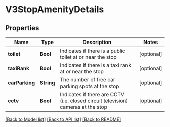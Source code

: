 # V3StopAmenityDetails

## Properties
Name | Type | Description | Notes
------------ | ------------- | ------------- | -------------
**toilet** | **Bool** | Indicates if there is a public toilet at or near the stop | [optional] 
**taxiRank** | **Bool** | Indicates if there is a taxi rank at or near the stop | [optional] 
**carParking** | **String** | The number of free car parking spots at the stop | [optional] 
**cctv** | **Bool** | Indicates if there are CCTV (i.e. closed circuit television) cameras at the stop | [optional] 

[[Back to Model list]](../README.md#documentation-for-models) [[Back to API list]](../README.md#documentation-for-api-endpoints) [[Back to README]](../README.md)


